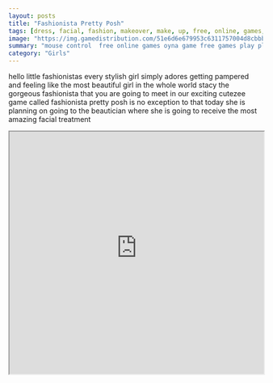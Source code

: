 ```yaml
---
layout: posts
title: "Fashionista Pretty Posh"
tags: [dress, facial, fashion, makeover, make, up, free, online, games, oyna, game, free, games, play, play, games]
image: "https://img.gamedistribution.com/51e6d6e679953c6311757004d8cbbba9.jpg"
summary: "mouse control  free online games oyna game free games play play games"
category: "Girls"
---
```


hello little fashionistas every stylish girl simply adores getting pampered and feeling like the most beautiful girl in the whole world stacy the gorgeous fashionista that you are going to meet in our exciting cutezee game called fashionista pretty posh is no exception to that today she is planning on going to the beautician where she is going to receive the most amazing facial treatment

<iframe width="100%" height="480px;" src="https://flash.gamedistribution.com?game=51e6d6e679953c6311757004d8cbbba9"></iframe>
